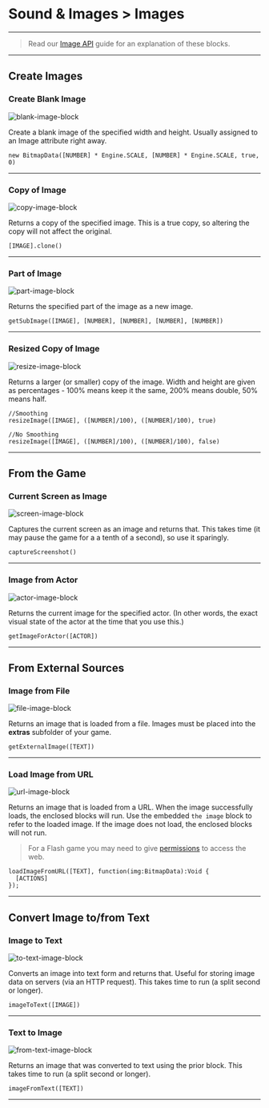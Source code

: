 # Sound & Images > Images

***

> Read our [Image API](http://www.stencyl.com/help/view/image-api) guide for an explanation of these blocks.

***

## Create Images

### <a name="image-create"></a> Create Blank Image

![blank-image-block](http://static.stencyl.com/pedia2/block-images/6%20-%20Sound%20%20Images/1%20-%20Images/image-create.png)

Create a blank image of the specified width and height. Usually assigned to an Image attribute right away.

```
new BitmapData([NUMBER] * Engine.SCALE, [NUMBER] * Engine.SCALE, true, 0)
```

***

### <a name="image-copy"></a> Copy of Image

![copy-image-block](http://static.stencyl.com/pedia2/block-images/6%20-%20Sound%20%20Images/1%20-%20Images/image-copy.png)

Returns a copy of the specified image. This is a true copy, so altering the copy will not affect the original.

```
[IMAGE].clone()
```

***

### <a name="image-subimage"></a> Part of Image

![part-image-block](http://static.stencyl.com/pedia2/block-images/6%20-%20Sound%20%20Images/1%20-%20Images/image-subimage.png)

Returns the specified part of the image as a new image.

```
getSubImage([IMAGE], [NUMBER], [NUMBER], [NUMBER], [NUMBER])
```

***

### <a name="image-resize"></a> Resized Copy of Image

![resize-image-block](http://static.stencyl.com/pedia2/block-images/6%20-%20Sound%20%20Images/1%20-%20Images/image-resize.png)

Returns a larger (or smaller) copy of the image. Width and height are given as percentages - 100% means keep it the same, 200% means double, 50% means half.

```
//Smoothing
resizeImage([IMAGE], ([NUMBER]/100), ([NUMBER]/100), true)

//No Smoothing
resizeImage([IMAGE], ([NUMBER]/100), ([NUMBER]/100), false)
```

***

## From the Game

### <a name="image-screen"></a> Current Screen as Image

![screen-image-block](http://static.stencyl.com/pedia2/block-images/6%20-%20Sound%20%20Images/1%20-%20Images/image-screen.png)

Captures the current screen as an image and returns that. This takes time (it may pause the game for a a tenth of a second), so use it sparingly.

```
captureScreenshot()
```

***

### <a name="image-actor"></a> Image from Actor

![actor-image-block](http://static.stencyl.com/pedia2/block-images/6%20-%20Sound%20%20Images/1%20-%20Images/image-actor.png)

Returns the current image for the specified actor. (In other words, the exact visual state of the actor at the time that you use this.)

```
getImageForActor([ACTOR])
```

***

## From External Sources

### <a name="image-file"></a> Image from File

![file-image-block](http://static.stencyl.com/pedia2/block-images/6%20-%20Sound%20%20Images/1%20-%20Images/image-file.png)

Returns an image that is loaded from a file. Images must be placed into the **extras** subfolder of your game.

```
getExternalImage([TEXT])
```

***

### <a name="image-url"></a> Load Image from URL

![url-image-block](http://static.stencyl.com/pedia2/block-images/6%20-%20Sound%20%20Images/1%20-%20Images/image-url.png)

Returns an image that is loaded from a URL. When the image successfully loads, the enclosed blocks will run. Use the embedded `the image` block to refer to the loaded image. If the image does not load, the enclosed blocks will not run.

> For a Flash game you may need to give [permissions](http://www.stencyl.com/help/view/web-flash-security/) to access the web. 

```
loadImageFromURL([TEXT], function(img:BitmapData):Void {
  [ACTIONS]
});
```

***

## Convert Image to/from Text

### <a name="image-to-text"></a> Image to Text

![to-text-image-block](http://static.stencyl.com/pedia2/block-images/6%20-%20Sound%20%20Images/1%20-%20Images/image-to-text.png)

Converts an image into text form and returns that. Useful for storing image data on servers (via an HTTP request). This takes time to run (a split second or longer).

```
imageToText([IMAGE])
```

***

### <a name="image-from-text"></a> Text to Image

![from-text-image-block](http://static.stencyl.com/pedia2/block-images/6%20-%20Sound%20%20Images/1%20-%20Images/image-from-text.png)

Returns an image that was converted to text using the prior block. This takes time to run (a split second or longer).

```
imageFromText([TEXT])
```

***
